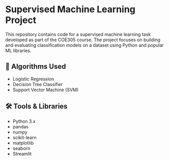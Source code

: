 # Supervised Machine Learning Project

This repository contains code for a supervised machine learning task developed as part of the COE305 course. The project focuses on building and evaluating classification models on a dataset using Python and popular ML libraries.

## 🧠 Algorithms Used

- Logistic Regression
- Decision Tree Classifier
- Support Vector Machine (SVM)

## 🛠️ Tools & Libraries

- Python 3.x
- pandas
- numpy
- scikit-learn
- matplotlib
- seaborn
- Streamlit
